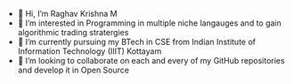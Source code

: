 - 👋 Hi, I’m Raghav Krishna M
- 👀 I’m interested in Programming in multiple niche langauges and to gain algorithmic trading stratergies
- 🌱 I’m currently pursuing my BTech in CSE from Indian Institute of Information Technology (IIIT) Kottayam
- 💞️ I’m looking to collaborate on each and every of my GitHub repositories and develop it in Open Source
  

<!---
RaghavEscada/RaghavEscada is a ✨ special ✨ repository because its `README.md` (this file) appears on your GitHub profile.
You can click the Preview link to take a look at your changes.
--->
